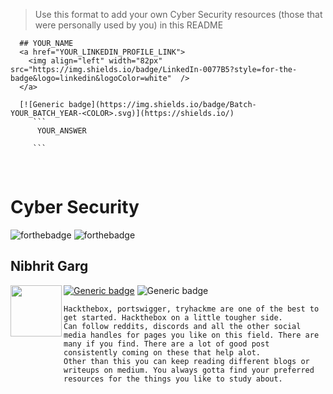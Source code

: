   > Use this format to add your own Cyber Security resources (those that were personally used by you) in this README
  ```
    ## YOUR_NAME
    <a href="YOUR_LINKEDIN_PROFILE_LINK">
      <img align="left" width="82px" src="https://img.shields.io/badge/LinkedIn-0077B5?style=for-the-badge&logo=linkedin&logoColor=white"  />
    </a>

    [![Generic badge](https://img.shields.io/badge/Batch-YOUR_BATCH_YEAR-<COLOR>.svg)](https://shields.io/)
       ```
        YOUR_ANSWER

       ```  
  ```
<br />

# Cyber Security
![forthebadge](https://img.shields.io/badge/Linux-FCC624?style=for-the-badge&logo=linux&logoColor=black)
![forthebadge](https://img.shields.io/badge/Kali_Linux-557C94?style=for-the-badge&logo=kali-linux&logoColor=white)

## Nibhrit Garg
<a href="https://www.linkedin.com/in/nibhrit-garg">
  <img align="left" width="82px" src="https://img.shields.io/badge/LinkedIn-0077B5?style=for-the-badge&logo=linkedin&logoColor=white"  />
</a>

[![Generic badge](https://img.shields.io/badge/Batch-2023-<COLOR>.svg)](https://shields.io/)
![Generic badge](https://img.shields.io/badge/R%26D-member-blue)
```
Hackthebox, portswigger, tryhackme are one of the best to get started. Hackthebox on a little tougher side.
Can follow reddits, discords and all the other social media handles for pages you like on this field. There are many if you find. There are a lot of good post consistently coming on these that help alot.
Other than this you can keep reading different blogs or writeups on medium. You always gotta find your preferred resources for the things you like to study about.
```
<br />
<br />